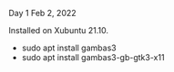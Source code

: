 Day 1 Feb 2, 2022

Installed on Xubuntu 21.10. 
* sudo apt install gambas3
* sudo apt install gambas3-gb-gtk3-x11

